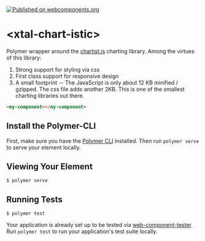 [![Published on webcomponents.org](https://img.shields.io/badge/webcomponents.org-published-blue.svg)](https://www.webcomponents.org/element/bahrus/xtal-chart-istic)

# \<xtal-chart-istic\>

Polymer wrapper around the [chartist.js](https://gionkunz.github.io/chartist-js/) charting library.  Among the virtues of this library:

1)  Strong support for styling via css
2)  First class support for responsive design
3)  A small footprint -- The JavaScript is only about 12 KB minified / gzipped.  The css file adds another 2KB.  This is one of the smallest charting libraries out there.

<!--
```
<custom-element-demo>
  <template>
    <link rel="import" href="../xtal-chart-istic-sync.html">
          <dom-module id="my-component">
            <template>
              <xtal-chart-istic draw line-chart-data-with-options="[[example1]]"></xtal-chart-istic>
              <xtal-chart-istic draw pie-chart-data-with-options="[[example2]]"></xtal-chart-istic>
            </template>
          </dom-module>
          <script>
            class MyComponent extends Polymer.Element{
              static get is(){return 'my-component';}
              connectedCallback(){
                super.connectedCallback();
                this.example1 = {
                  data:{
                    labels: ['Mon', 'Tue', 'Wed', 'Thu', 'Fri'],
                    series: [
                        [5, 2, 4, 2, 0]
                    ]
                  },
                  options:{
                    width: '600px',
                    height: '300px',
                  }    
                }
                this.example2 = {
                  data:{
                    series: [20, 10, 30, 40]
                  },
                  options:{
                      donut: true,
                      donutWidth: 20,
                      startAngle: 270,
                      total: 200
                  }
                }
              }
            }
            customElements.define(MyComponent.is, MyComponent);
        </script>
  </template>
  <my-component></my-component>
</custom-element-demo>
```
-->
```html
<my-component></my-component>
```


## Install the Polymer-CLI

First, make sure you have the [Polymer CLI](https://www.npmjs.com/package/polymer-cli) installed. Then run `polymer serve` to serve your element locally.

## Viewing Your Element

```
$ polymer serve
```

## Running Tests

```
$ polymer test
```

Your application is already set up to be tested via [web-component-tester](https://github.com/Polymer/web-component-tester). Run `polymer test` to run your application's test suite locally.
